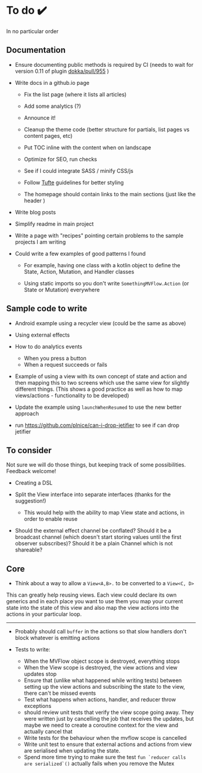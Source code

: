 # To do ✔️

In no particular order

## Documentation

* Ensure documenting public methods is required by CI (needs to wait for version 0.11 of plugin 
[dokka/pull/955](https://github.com/Kotlin/dokka/pull/955) )

* Write docs in a github.io page
  
  * Fix the list page (where it lists all articles)
  
  * Add some analytics (?)
  
  * Announce it!
  
  * Cleanup the theme code (better structure for partials, list pages vs content pages, etc)

  * Put TOC inline with the content when on landscape
  
  * Optimize for SEO, run checks
  
  * See if I could integrate SASS / minify CSS/js
  
  * Follow [Tufte](https://edwardtufte.github.io/tufte-css/) guidelines for better styling
  
  * The homepage should contain links to the main sections (just like the header )

* Write blog posts

* Simplify readme in main project

* Write a page with "recipes" pointing certain problems to the sample projects I am writing

* Could write a few examples of good patterns I found

  * For example, having one class with a kotlin object to define the State, Action, Mutation, and Handler classes
  
  * Using static imports so you don't write `SomethingMVFlow.Action` (or State or Mutation) everywhere

## Sample code to write

* Android example using a recycler view (could be the same as above)

* Using external effects

* How to do analytics events

  * When you press a button
  * When a request succeeds or fails

* Example of using a view with its own concept of state and action and then mapping this to two screens which use the 
same view for slightly different things. (This shows a good practice as well as how to map views/actions - 
functionality to be developed)

* Update the example using `launchWhenResumed` to use the new better approach

* run https://github.com/plnice/can-i-drop-jetifier to see if can drop jetifier

## To consider

Not sure we will do those things, but keeping track of some possibilities. Feedback welcome!

* Creating a DSL

* Split the View interface into separate interfaces (thanks for the suggestion!)
  
  * This would help with the ability to map View state and actions, in order to enable reuse
  
* Should the external effect channel be conflated? Should it be a broadcast channel (which doesn't start storing values 
until the first observer subscribes)? Should it be a plain Channel which is not shareable?
   
## Core

* Think about a way to allow a `View<A,B>.` to be converted to a `View<C, D>`
 
This can greatly help reusing views. Each view could declare its own generics and in each place you
 want to use them you map your current state into the state of this view and also map the view 
 actions into the actions in your particular loop. 
  
---
 
* Probably should call `buffer` in the actions so that slow handlers don't block whatever is 
emitting actions

* Tests to write:
   * When the MVFlow object scope is destroyed, everything stops
   * When the View scope is destroyed, the view actions and view updates stop
   * Ensure that (unlike what happened while writing tests) between setting up the view actions and
    subscribing the state to the view, there can't be missed events
   * Test what happens when actions, handler, and reducer throw exceptions
   * should review unit tests that verify the view scope going away. They were written just by cancelling the job that
   receives the updates, but maybe we need to create a coroutine context for the view and actually cancel that
   * Write tests for the behaviour when the mvflow scope is cancelled
   * Write unit test to ensure that external actions and actions from view are serialised when
   updating the state.
   * Spend more time trying to make sure the test ```fun `reducer calls are serialized`()``` actually fails when you 
   remove the Mutex 
